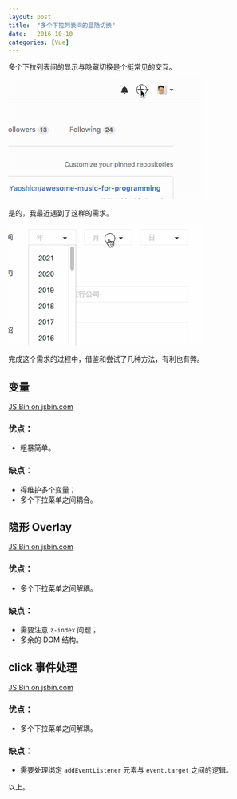 ```yaml
---
layout: post
title:  "多个下拉列表间的显隐切换"
date:   2016-10-10
categories: [Vue]
---
```


多个下拉列表间的显示与隐藏切换是个挺常见的交互。

![multi-dropdowns-1](/images/posts/20161010-multi-dropdowns-1.gif)

是的，我最近遇到了这样的需求。

![multi-dropdowns-2](/images/posts/20161010-multi-dropdowns-2.gif)

完成这个需求的过程中，借鉴和尝试了几种方法，有利也有弊。

## 变量

<a class="jsbin-embed" href="https://jsbin.com/zuhadel/embed?js,output">JS Bin on jsbin.com</a><script src="//static.jsbin.com/js/embed.min.js?3.39.19"></script>

### 优点：

- 粗暴简单。

### 缺点：

- 得维护多个变量；
- 多个下拉菜单之间耦合。

## 隐形 Overlay

<a class="jsbin-embed" href="https://jsbin.com/qeqose/embed?js,output">JS Bin on jsbin.com</a><script src="//static.jsbin.com/js/embed.min.js?3.39.19"></script>

### 优点：

- 多个下拉菜单之间解耦。

### 缺点：

- 需要注意 `z-index` 问题；
- 多余的 DOM 结构。

## click 事件处理

<a class="jsbin-embed" href="https://jsbin.com/jarube/embed?js,output">JS Bin on jsbin.com</a><script src="//static.jsbin.com/js/embed.min.js?3.39.19"></script>

### 优点：

- 多个下拉菜单之间解耦。

### 缺点：

- 需要处理绑定 `addEventListener` 元素与 `event.target` 之间的逻辑。

以上。
